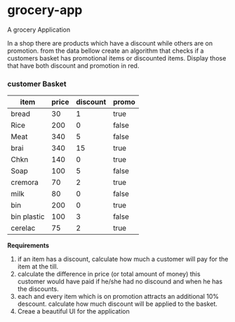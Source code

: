 # grocery-app
A grocery Application


In a shop there are products which have a discount while others are on promotion. from the data bellow create an algorithm that checks if a customers basket has promotional items or discounted items. Display those that have both discount and promotion in red.

### customer Basket

| item| price| discount| promo|
|-----|------|---------|------|
| bread| 30  | 1     | true |
| Rice | 200 | 0       | false |
| Meat |340  | 5       | false|
| brai |340  | 15       | true|
| Chkn |140  | 0      | true|
| Soap |100  | 5       | false|
| cremora |70  | 2       | true|
| milk |80  | 0       | false|
| bin |200  | 0       | true|
| bin plastic |100  | 3       | false|
| cerelac |75  | 2       | true|

**Requirements**
1. if an item has a discount, calculate how much a customer will pay for the item at the till.
2. calculate the difference in price (or total amount of money) this customer would have paid if he/she had no discound and when he has the discounts.
3. each and every item which is on promotion attracts an additional 10% descount. calculate how much discount will be applied to the basket.
4. Creae a beautiful UI for the application
